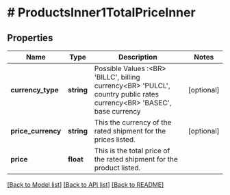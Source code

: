 # # ProductsInner1TotalPriceInner

## Properties

Name | Type | Description | Notes
------------ | ------------- | ------------- | -------------
**currency_type** | **string** | Possible Values :&lt;BR&gt;                  &#39;BILLC&#39;, billing currency&lt;BR&gt;                  &#39;PULCL&#39;, country public rates currency&lt;BR&gt;                  &#39;BASEC&#39;, base currency | [optional]
**price_currency** | **string** | This the currency of the rated shipment for the prices listed. | [optional]
**price** | **float** | This is the total price of the rated shipment for the product listed. |

[[Back to Model list]](../../README.md#models) [[Back to API list]](../../README.md#endpoints) [[Back to README]](../../README.md)
